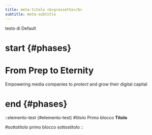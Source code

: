 ```yaml
---
title: meta-titolo <b>grassetto</b>
subtitle: meta-subtitle
---
```

testo di Default

# start {#phases}
 
# From Prep to **Eternity**

Empowering media companies to *protect* and grow their digital capital

# end {#phases}

::elemento-test {#elemento-test}
#titolo
Primo blocco **Titolo**

#sottotitolo
primo blocco sottostitolo
::
